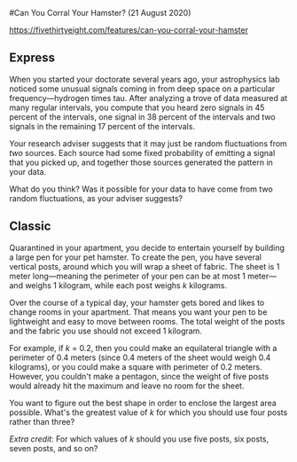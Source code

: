 #Can You Corral Your Hamster? (21 August 2020)

https://fivethirtyeight.com/features/can-you-corral-your-hamster

## Express

When you started your doctorate several years ago, your astrophysics lab noticed some unusual signals coming in from deep space on a particular frequency—hydrogen times tau.
After analyzing a trove of data measured at many regular intervals, you compute that you heard zero signals in 45 percent of the intervals, one signal in 38 percent of the intervals and two signals in the remaining 17 percent of the intervals.

Your research adviser suggests that it may just be random fluctuations from *two* sources.
Each source had some fixed probability of emitting a signal that you picked up, and together those sources generated the pattern in your data.

What do you think?
Was it possible for your data to have come from two random fluctuations, as your adviser suggests?

## Classic

Quarantined in your apartment, you decide to entertain yourself by building a large pen for your pet hamster.
To create the pen, you have several vertical posts, around which you will wrap a sheet of fabric.
The sheet is 1 meter long—meaning the perimeter of your pen can be at most 1 meter—and weighs 1 kilogram, while each post weighs *k* kilograms.

Over the course of a typical day, your hamster gets bored and likes to change rooms in your apartment.
That means you want your pen to be lightweight and easy to move between rooms.
The total weight of the posts and the fabric you use should not exceed 1 kilogram.

For example, if *k* = 0.2, then you could make an equilateral triangle with a perimeter of 0.4 meters (since 0.4 meters of the sheet would weigh 0.4 kilograms), or you could make a square with perimeter of 0.2 meters.
However, you couldn't make a pentagon, since the weight of five posts would already hit the maximum and leave no room for the sheet.

You want to figure out the best shape in order to enclose the largest area possible.
What's the greatest value of *k* for which you should use four posts rather than three?

*Extra credit*: For which values of *k* should you use five posts, six posts, seven posts, and so on?
